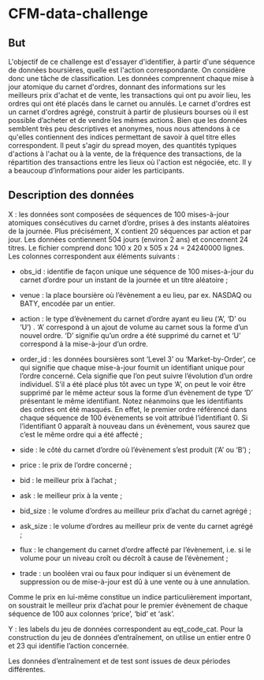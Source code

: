 # CFM-data-challenge

## But
L'objectif de ce challenge est d'essayer d'identifier, à partir d'une séquence de données boursières, quelle est l'action correspondante. On considère donc une tâche de classification. Les données comprennent chaque mise à jour atomique du carnet d'ordres, donnant des informations sur les meilleurs prix d'achat et de vente, les transactions qui ont pu avoir lieu, les ordres qui ont été placés dans le carnet ou annulés. Le carnet d'ordres est un carnet d'ordres agrégé, construit à partir de plusieurs bourses où il est possible d’acheter et de vendre les mêmes actions. Bien que les données semblent très peu descriptives et anonymes, nous nous attendons à ce qu'elles contiennent des indices permettant de savoir à quel titre elles correspondent. Il peut s'agir du spread moyen, des quantités typiques d'actions à l'achat ou à la vente, de la fréquence des transactions, de la répartition des transactions entre les lieux où l'action est négociée, etc. Il y a beaucoup d’informations pour aider les participants.

## Description des données
X : les données sont composées de séquences de 100 mises-à-jour atomiques consécutives du carnet d’ordre, prises à des instants aléatoires de la journée. Plus précisément, X contient 20 séquences par action et par jour. Les données contiennent 504 jours (environ 2 ans) et concernent 24 titres. Le fichier comprend donc 100 x 20 x 505 x 24 = 24240000 lignes. Les colonnes correspondent aux éléments suivants :

- obs_id : identifie de façon unique une séquence de 100 mises-à-jour du carnet d’ordre pour un instant de la journée et un titre aléatoire ;

- venue : la place boursière où l’évènement a eu lieu, par ex. NASDAQ ou BATY, encodée par un entier.

- action : le type d’évènement du carnet d’ordre ayant eu lieu (‘A’, ‘D’ ou ‘U’) . ‘A’ correspond à un ajout de volume au carnet sous la forme d’un nouvel ordre. ‘D’ signifie qu’un ordre a été supprimé du carnet et ‘U’ correspond à la mise-à-jour d’un ordre.

- order_id : les données boursières sont ‘Level 3’ ou ‘Market-by-Order’, ce qui signifie que chaque mise-à-jour fournit un identifiant unique pour l’ordre concerné. Cela signifie que l’on peut suivre l’évolution d’un ordre individuel. S’il a été placé plus tôt avec un type ‘A’, on peut le voir être supprimé par le même acteur sous la forme d’un évènement de type ‘D’ présentant le même identifiant. Notez néanmoins que les identifiants des ordres ont été masqués. En effet, le premier ordre référencé dans chaque séquence de 100 évènements se voit attribué l’identifiant 0. Si l’identifiant 0 apparaît à nouveau dans un évènement, vous saurez que c’est le même ordre qui a été affecté ;

- side : le côté du carnet d’ordre où l’évènement s’est produit (‘A’ ou ‘B’) ;

- price : le prix de l’ordre concerné ;

- bid : le meilleur prix à l’achat ;

- ask : le meilleur prix à la vente ;

- bid_size : le volume d’ordres au meilleur prix d’achat du carnet agrégé ;

- ask_size : le volume d’ordres au meilleur prix de vente du carnet agrégé ;

- flux : le changement du carnet d’ordre affecté par l’évènement, i.e. si le volume pour un niveau croît ou décroît à cause de l’évènement ;

- trade : un booléen vrai ou faux pour indiquer si un évènement de suppression ou de mise-à-jour est dû à une vente ou à une annulation.

Comme le prix en lui-même constitue un indice particulièrement important, on soustrait le meilleur prix d’achat pour le premier évènement de chaque séquence de 100 aux colonnes ‘price’, ‘bid’ et ‘ask’.

Y : les labels du jeu de données correspondent au eqt_code_cat. Pour la construction du jeu de données d’entraînement, on utilise un entier entre 0 et 23 qui identifie l’action concernée.

Les données d’entraînement et de test sont issues de deux périodes différentes.
